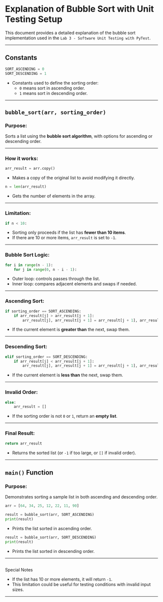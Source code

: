 # Explanation of Bubble Sort with Unit Testing Setup

This document provides a detailed explanation of the bubble sort implementation used in the `Lab 3 - Software Unit Testing with PyTest`.

---

## Constants

```python
SORT_ASCENDING = 0
SORT_DESCENDING = 1
```
- Constants used to define the sorting order:
  - `0` means sort in ascending order.
  - `1` means sort in descending order.

---

## `bubble_sort(arr, sorting_order)`

### Purpose:
Sorts a list using the **bubble sort algorithm**, with options for ascending or descending order.

---

### How it works:

```python
arr_result = arr.copy()
```
- Makes a copy of the original list to avoid modifying it directly.

```python
n = len(arr_result)
```
- Gets the number of elements in the array.

---

### Limitation:
```python
if n < 10:
```
- Sorting only proceeds if the list has **fewer than 10 items**.
- If there are 10 or more items, `arr_result` is set to `-1`.

---

### Bubble Sort Logic:

```python
for i in range(n - 1):
    for j in range(0, n - i - 1):
```
- Outer loop: controls passes through the list.
- Inner loop: compares adjacent elements and swaps if needed.

---

### Ascending Sort:
```python
if sorting_order == SORT_ASCENDING:
    if arr_result[j] > arr_result[j + 1]:
        arr_result[j], arr_result[j + 1] = arr_result[j + 1], arr_result[j]
```
- If the current element is **greater than** the next, swap them.

---

### Descending Sort:
```python
elif sorting_order == SORT_DESCENDING:
    if arr_result[j] < arr_result[j + 1]:
        arr_result[j], arr_result[j + 1] = arr_result[j + 1], arr_result[j]
```
- If the current element is **less than** the next, swap them.

---

### Invalid Order:
```python
else:
    arr_result = []
```
- If the sorting order is not `0` or `1`, return an **empty list**.

---

### Final Result:
```python
return arr_result
```
- Returns the sorted list (or `-1` if too large, or `[]` if invalid order).

---

## `main()` Function

### Purpose:
Demonstrates sorting a sample list in both ascending and descending order.

```python
arr = [64, 34, 25, 12, 22, 11, 90]
```

```python
result = bubble_sort(arr, SORT_ASCENDING)
print(result)
```
- Prints the list sorted in ascending order.

```python
result = bubble_sort(arr, SORT_DESCENDING)
print(result)
```
- Prints the list sorted in descending order.

---

## 
Special Notes

- If the list has 10 or more elements, it will return `-1`.
- This limitation could be useful for testing conditions with invalid input sizes.

---
